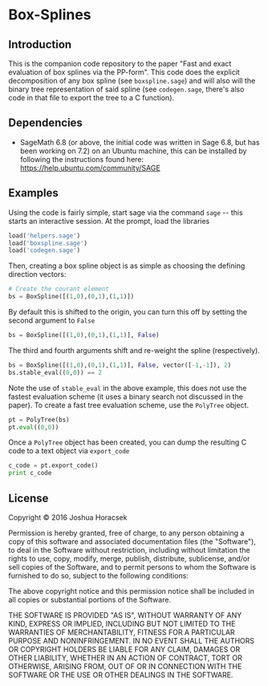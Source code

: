 # Box-Splines

## Introduction
This is the companion code repository to the paper "Fast and exact evaluation
of box  splines via the PP-form". This code does the explicit decomposition
of any box  spline (see ``boxspline.sage``) and will also will the binary tree
representation of said spline (see ``codegen.sage``, there's also code in
that file to export the tree to a C function).

## Dependencies
- SageMath 6.8 (or above, the initial code was written in Sage 6.8, but has been
    working on 7.2) on an Ubuntu machine, this can be installed by following the
    instructions found here: https://help.ubuntu.com/community/SAGE

## Examples
Using the code is fairly simple, start sage via the command ``sage`` -- this
starts an interactive session. At the prompt, load the libraries
```python
load('helpers.sage')
load('boxspline.sage')
load('codegen.sage')
```

Then, creating a box spline object is as simple as choosing the defining
direction vectors:
```python
# Create the courant element
bs = BoxSpline([(1,0),(0,1),(1,1)])
```
By default this is shifted to the origin, you can turn this off by setting
the second argument to ```False```

```python
bs = BoxSpline([(1,0),(0,1),(1,1)], False)
```
The third and fourth arguments shift and re-weight the spline (respectively).

```python
bs = BoxSpline([(1,0),(0,1),(1,1)], False, vector([-1,-1]), 2)
bs.stable_eval((0,0)) == 2
```
Note the use of ``stable_eval`` in the above example, this does not use the
fastest evaluation scheme (it uses a binary search not discussed in the paper).
To create a fast tree evaluation scheme, use the ```PolyTree``` object.
```python
pt = PolyTree(bs)
pt.eval((0,0))
```
Once a ```PolyTree``` object has been created, you can dump the resulting C code
to a text object via ``export_code``
```python
c_code = pt.export_code()
print c_code
```

## License
Copyright &copy; 2016 Joshua Horacsek


Permission is hereby granted, free of charge, to any person obtaining a copy of this software and associated documentation files (the "Software"), to deal in the Software without restriction, including without limitation the rights to use, copy, modify, merge, publish, distribute, sublicense, and/or sell copies of the Software, and to permit persons to whom the Software is furnished to do so, subject to the following conditions:

The above copyright notice and this permission notice shall be included in all copies or substantial portions of the Software.

THE SOFTWARE IS PROVIDED "AS IS", WITHOUT WARRANTY OF ANY KIND, EXPRESS OR IMPLIED, INCLUDING BUT NOT LIMITED TO THE WARRANTIES OF MERCHANTABILITY, FITNESS FOR A PARTICULAR PURPOSE AND NONINFRINGEMENT. IN NO EVENT SHALL THE AUTHORS OR COPYRIGHT HOLDERS BE LIABLE FOR ANY CLAIM, DAMAGES OR OTHER LIABILITY, WHETHER IN AN ACTION OF CONTRACT, TORT OR OTHERWISE, ARISING FROM, OUT OF OR IN CONNECTION WITH THE SOFTWARE OR THE USE OR OTHER DEALINGS IN THE SOFTWARE.
